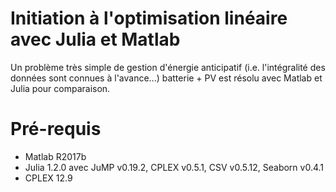 # Initiation à l'optimisation linéaire avec Julia et Matlab

Un problème très simple de gestion d'énergie anticipatif (i.e. l'intégralité des données sont connues à l'avance...) 
batterie + PV est résolu avec Matlab et Julia pour comparaison. 

# Pré-requis
* Matlab R2017b
* Julia 1.2.0 avec JuMP v0.19.2, CPLEX v0.5.1, CSV v0.5.12, Seaborn v0.4.1
* CPLEX 12.9
